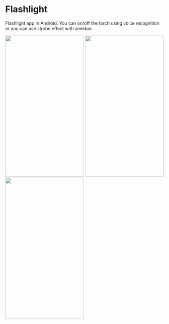 # Flashlight
Flashlight app in Android.
You can on/off the torch using voice recognition or you can use strobe effect with seekbar.

<img src="https://user-images.githubusercontent.com/41661723/48198301-697d3d80-e37e-11e8-9164-01d35b954c73.jpeg" height=450 width=250/>

<img src="https://user-images.githubusercontent.com/41661723/48198311-71d57880-e37e-11e8-9e81-dafae3ab81c0.jpeg" height=450 width=250/>

<img src="https://user-images.githubusercontent.com/41661723/48198314-7437d280-e37e-11e8-8e50-45a69df6bd2e.jpeg" height=450 width=250/>
